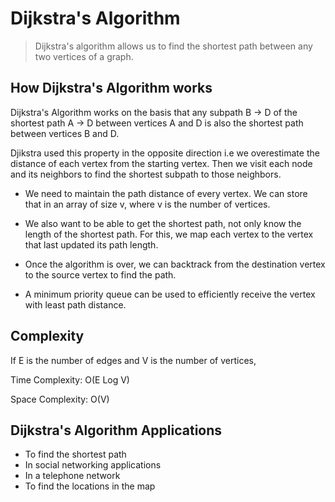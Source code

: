 # Dijkstra's Algorithm

> Dijkstra's algorithm allows us to find the shortest path between any two vertices of a graph.

## How Dijkstra's Algorithm works

Dijkstra's Algorithm works on the basis that any subpath B -> D of the shortest path A -> D between vertices A and D is also the shortest path between vertices B and D.

Djikstra used this property in the opposite direction i.e we overestimate the distance of each vertex from the starting vertex. Then we visit each node and its neighbors to find the shortest subpath to those neighbors.

- We need to maintain the path distance of every vertex. We can store that in an array of size v, where v is the number of vertices.

- We also want to be able to get the shortest path, not only know the length of the shortest path. For this, we map each vertex to the vertex that last updated its path length.

- Once the algorithm is over, we can backtrack from the destination vertex to the source vertex to find the path.

- A minimum priority queue can be used to efficiently receive the vertex with least path distance.

## Complexity

If E is the number of edges and V is the number of vertices,

Time Complexity: O(E Log V)

Space Complexity: O(V)

## Dijkstra's Algorithm Applications

- To find the shortest path
- In social networking applications
- In a telephone network
- To find the locations in the map
